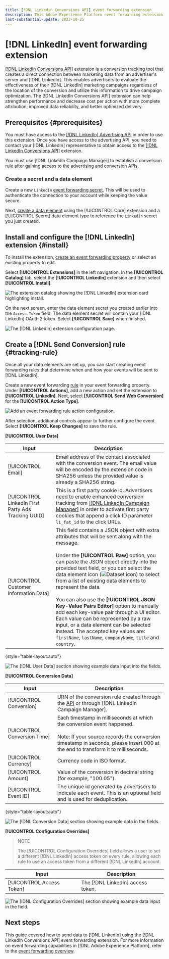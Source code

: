```yaml
---
title: [!DNL Linkedin Conversions API] event forwarding extension
description: This Adobe Experience Platform event forwarding extension allows you to measure the performace of your [!DNL Linkedin] marketing campaign.
last-substantial-update: 2023-10-25
---
```

# [!DNL LinkedIn] event forwarding extension

[[!DNL LinkedIn Conversions API]](https://learn.microsoft.com/en-us/linkedin/marketing/integrations/ads-reporting/conversions-api) extension is a conversion tracking tool that creates a direct connection between marketing data from an advertiser's server and [!DNL LinkedIn]. This enables advertisers to evaluate the effectiveness of their [!DNL LinkedIn] marketing campaigns regardless of the location of the conversion and utilize this information to drive campaign optimization. The [!DNL LinkedIn Conversions API] extension can help strengthen performance and decrease cost per action with more complete attribution, improved data reliability, and better optimized delivery.

## Prerequisites {#prerequisites}

You must have access to the [[!DNL LinkedIn] Advertising API](https://learn.microsoft.com/en-us/linkedin/marketing/quick-start) in order to use this extension. Once you have access to the advertising API, you need to contact your [!DNL LinkedIn] representative to obtain access to the [[!DNL LinkedIn Conversions API]](https://learn.microsoft.com/en-us/linkedin/marketing/integrations/ads-reporting/conversions-api) extension.

You must use [!DNL LinkedIn Campaign Manager] to establish a conversion rule after gaining access to the advertising and conversion APIs.

### Create a secret and a data element

Create a new `LinkedIn` [event forwarding secret](../../../ui/event-forwarding/secrets.md). This will be used to authenticate the connection to your account while keeping the value secure.

Next, [create a data element](../../../ui/managing-resources/data-elements.md#create-a-data-element) using the [!UICONTROL Core] extension and a [!UICONTROL Secret] data element type to reference the `LinkedIn` secret you just created.

## Install and configure the [!DNL LinkedIn] extension {#install}

To install the extension, [create an event forwarding property](../../../ui/event-forwarding/overview.md#properties) or select an existing property to edit.

Select **[!UICONTROL Extensions]** in the left navigation. In the **[!UICONTROL Catalog]** tab, select the **[!UICONTROL LinkedIn]** extension and then select **[!UICONTROL Install]**.

![The extension catalog showing the [!DNL LinkedIn] extension card highlighting install.](../../../images/extensions/server/linkedin/install-extension.png)

On the next screen, enter the data element secret you created earlier into the `Access Token` field. The data element secret will contain your [!DNL LinkedIn] OAuth 2 token. Select **[!UICONTROL Save]** when finished.

![The [!DNL LinkedIn] extension configuration page.](../../../images/extensions/server/linkedin/configure-extension.png)

## Create a [!DNL Send Conversion] rule {#tracking-rule}

Once all your data elements are set up, you can start creating event forwarding rules that determine when and how your events will be sent to [!DNL LinkedIn].

Create a new event forwarding [rule](../../../ui/managing-resources/rules.md) in your event forwarding property. Under **[!UICONTROL Actions]**, add a new action and set the extension to **[!UICONTROL LinkedIn]**. Next, select **[!UICONTROL Send Web Conversion]** for the **[!UICONTROL Action Type]**.

![Add an event forwarding rule action configuration.](../../../images/extensions/server/linkedin/linkedin-event-action.png)

After selection, additional controls appear to further configure the event. Select **[!UICONTROL Keep Changes]** to save the rule.

**[!UICONTROL User Data]**

| Input | Description |
| --- | --- |
| [!UICONTROL Email] | Email address of the contact associated with the conversion event. The email value will be encoded by the extension code in SHA256 unless the provided value is already a SHA256 string. |
| [!UICONTROL LinkedIn First Party Ads Tracking UUID] | This is a first party cookie id. Advertisers need to enable enhanced conversion tracking from [[!DNL LinkedIn Campaign Manager]](https://www.linkedin.com/help/lms/answer/a423304/enable-first-party-cookies-on-a-linkedin-insight-tag) in order to activate first party cookies that append a click ID parameter `li_fat_id` to the click URLs. |
| [!UICONTROL Customer Information Data] | This field contains a JSON object with extra attributes that will be sent along with the message.<br><br>Under the **[!UICONTROL Raw]** option, you can paste the JSON object directly into the provided text field, or you can select the data element icon (![Dataset icon](../../../images/extensions/server/aws/data-element-icon.png)) to select from a list of existing data elements to represent the data.<br><br>You can also use the **[!UICONTROL JSON Key-Value Pairs Editor]** option to manually add each key-value pair through a UI editor. Each value can be represented by a raw input, or a data element can be selected instead. The accepted key values are: `firstName`, `lastName`, `companyName`, `title` and `country`. |

{style="table-layout:auto"}

![The [!DNL User Data] section showing example data input into the fields.](../../../images/extensions/server/linkedin/configure-extension-user-data.png)

**[!UICONTROL Conversion Data]**

| Input | Description |
| --- | --- |
| [!UICONTROL Conversion] | URN of the conversion rule created through the [API](https://learn.microsoft.com/en-us/linkedin/marketing/integrations/ads-reporting/conversions-api?view=li-lms-2023-06&tabs=http#create-a-conversion) or through [!DNL LinkedIn Campaign Manager]. |
| [!UICONTROL Conversion Time] | Each timestamp in milliseconds at which the conversion event happened. <br><br> Note: If your source records the conversion timestamp in seconds, please insert 000 at the end to transform it to milliseconds. |
| [!UICONTROL Currency] | Currency code in ISO format. |
| [!UICONTROL Amount] | Value of the conversion in decimal string (for example, "100.05"). |
| [!UICONTROL Event ID] | The unique id generated by advertisers to indicate each event. This is an optional field and is used for deduplication. |

{style="table-layout:auto"}

![The [!DNL Conversion Data] section showing example data in the fields.](../../../images/extensions/server/linkedin/configure-extension-conversions-data.png)

**[!UICONTROL Configuration Overrides]**

>NOTE
>
>The [!UICONTROL Configuration Overrides] field allows a user to set a different [!DNL LinkedIn] access token on every rule, allowing each rule to use an access token from a different [!DNL LinkedIn] account.

| Input | Description |
| --- | --- |
| [!UICONTROL Access Token] | The [!DNL LinkedIn] access token. |

![The [!DNL Configuration Overrides] section showing example data input in the field.](../../../images/extensions/server/linkedin/configure-extension-configuration-override.png)

## Next steps

This guide covered how to send data to [!DNL LinkedIn] using the [!DNL LinkedIn Conversions API] event forwarding extension. For more information on event forwarding capabilities in [!DNL Adobe Experience Platform], refer to the [event forwarding overview](../../../ui/event-forwarding/overview.md).
